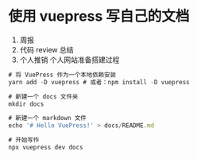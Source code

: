 # 使用 vuepress 写自己的文档
1. 周报
2. 代码 review 总结
3. 个人推销 个人网站准备搭建过程


```js
# 将 VuePress 作为一个本地依赖安装
yarn add -D vuepress # 或者：npm install -D vuepress

# 新建一个 docs 文件夹
mkdir docs

# 新建一个 markdown 文件
echo '# Hello VuePress!' > docs/README.md

# 开始写作
npx vuepress dev docs
```